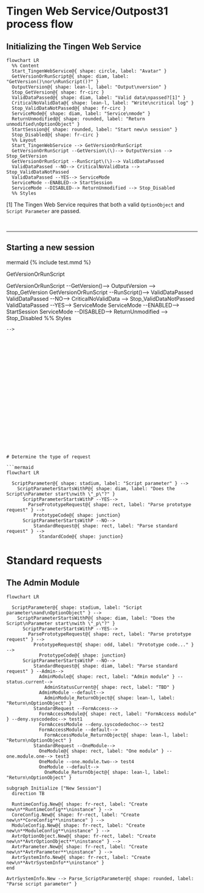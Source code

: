 <!-- u250905 -->

# Tingen Web Service/Outpost31 process flow

## Initializing the Tingen Web Service

```mermaid
flowchart LR
  %% Content
  Start_TingenWebService@{ shape: circle, label: "Avatar" }
  GetVersionOrRunScript@{ shape: diam, label: "GetVersion()\nor\nRunScript()?" }
  OutputVersion@{ shape: lean-l, label: "Output\nversion" }
  Stop_GetVersion@{ shape: fr-circ }
  ValidDataPassed@{ shape: diam, label: "Valid data\npassed?[1]" }
  CriticalNoValidData@{ shape: lean-l, label: "Write\ncritical log" }
  Stop_ValidDataNotPassed@{ shape: fr-circ }
  ServiceMode@{ shape: diam, label: "Service\nmode" }
  ReturnUnmodified@{ shape: rounded, label: "Return unmodified\nOptionObject" }
  StartSession@{ shape: rounded, label: "Start new\n session" }
  Stop_Disabled@{ shape: fr-circ }
  %% Layout
  Start_TingenWebService --> GetVersionOrRunScript
  GetVersionOrRunScript --GetVersion\(\)--> OutputVersion --> Stop_GetVersion
  GetVersionOrRunScript --RunScript\(\)--> ValidDataPassed
  ValidDataPassed --NO--> CriticalNoValidData --> Stop_ValidDataNotPassed
  ValidDataPassed --YES--> ServiceMode
  ServiceMode --ENABLED--> StartSession
  ServiceMode --DISABLED--> ReturnUnmodified --> Stop_Disabled
  %% Styles
```

[1] The Tingen Web Service requires that both a valid `OptionObject` and `Script Parameter` are passed.

<br>

****

## Starting a new session


mermaid {% include test.mmd %}
<!--
```mermaid
flowchart LR
  %% Content
  From_TingenWebService.asmx.cs@{ shape: rect, label: "TingenWebService.asmx.cs" }
  Outpost31.Core.Session.Instance.Start@{ shape: rounded, label: "Outpost31.Core.Session.Instance.Start()" }
  GetVersionOrRunScript@{ shape: diam, label: "GetVersion()\nor\nRunScript()?" }
  OutputVersion@{ shape: lean-l, label: "Output\nversion" }
  Stop_GetVersion@{ shape: fr-circ }
  ValidDataPassed@{ shape: diam, label: "Valid data\npassed?[1]" }
  CriticalNoValidData@{ shape: lean-l, label: "Write\ncritical log" }
  Stop_ValidDataNotPassed@{ shape: fr-circ }
  ServiceMode@{ shape: diam, label: "Service\nmode" }
  ReturnUnmodified@{ shape: rounded, label: "Return unmodified\nOptionObject" }
  StartSession@{ shape: rounded, label: "Start new\n session" }
  Stop_Disabled@{ shape: fr-circ }
  %% Layout
  Start_TingenWebService --> GetVersionOrRunScript
  GetVersionOrRunScript --GetVersion\(\)--> OutputVersion --> Stop_GetVersion
  GetVersionOrRunScript --RunScript\(\)--> ValidDataPassed
  ValidDataPassed --NO--> CriticalNoValidData --> Stop_ValidDataNotPassed
  ValidDataPassed --YES--> ServiceMode
  ServiceMode --ENABLED--> StartSession
  ServiceMode --DISABLED--> ReturnUnmodified --> Stop_Disabled
  %% Styles 
```
-->























# Determine the type of request

```mermaid
flowchart LR

  ScriptParameter@{ shape: stadium, label: "Script parameter" } -->
    ScriptParameterStartsWithP@{ shape: diam, label: "Does the Script\nParameter start\nwith \"_p\"?" }
      ScriptParameterStartsWithP --YES-->
        ParsePrototypeRequest@{ shape: rect, label: "Parse prototype request" } -->
          PrototypeCode@{ shape: junction}
      ScriptParameterStartsWithP --NO-->
          StandardRequest@{ shape: rect, label: "Parse standard request" } -->
            StandardCode@{ shape: junction}
```

# Standard requests

## The Admin Module

```mermaid
flowchart LR

  ScriptParameter@{ shape: stadium, label: "Script parameter\nand\nOptionObject" } -->
    ScriptParameterStartsWithP@{ shape: diam, label: "Does the Script\nParameter start\nwith \"_p\"?" }
      ScriptParameterStartsWithP --YES-->
        ParsePrototypeRequest@{ shape: rect, label: "Parse prototype request" } -->
          PrototypeRequest@{ shape: odd, label: "Prototype code..." } -->
            PrototypeCode@{ shape: junction}
      ScriptParameterStartsWithP --NO-->
          StandardRequest@{ shape: diam, label: "Parse standard request" } --Admin-->
            AdminModule@{ shape: rect, label: "Admin module" } --status.current-->
              AdminStatusCurrent@{ shape: rect, label: "TBD" }
            AdminModule --default-->
              AdminModule_ReturnObject@{ shape: lean-l, label: "Return\nOptionObject" }
          StandardRequest --FormAccess-->
            FormAccessModule@{ shape: rect, label: "FormAccess module" } --deny.syscodedoc--> test1
            FormAccessModule --deny.syscodedochoc--> test2
            FormAccessModule --default-->
              FormAccessModule_ReturnObject@{ shape: lean-l, label: "Return\nOptionObject" }
          StandardRequest --OneModule-->
            OneModule@{ shape: rect, label: "One module" } --one.module.one--> test3
            OneModule --one.module.two--> test4
            OneModule --default-->
              OneModule_ReturnObject@{ shape: lean-l, label: "Return\nOptionObject" }
```



















    subgraph Initialize ["New Session"]
      direction TB

      RuntimeConfig.New@{ shape: fr-rect, label: "Create new\n**RuntimeConfig**\ninstance" } -->
      CoreConfig.New@{ shape: fr-rect, label: "Create new\n**CoreConfig**\ninstance" } -->
      ModuleConfig.New@{ shape: fr-rect, label: "Create new\n**ModuleConfig**\ninstance" } -->
      AvtrOptionObject.New@{ shape: fr-rect, label: "Create new\n**AvtrOptionObject**\ninstance" } -->
      AvtrParameter.New@{ shape: fr-rect, label: "Create new\n**AvtrParameter**\ninstance" } -->
      AvtrSystemInfo.New@{ shape: fr-rect, label: "Create new\n**AvtrSystemInfo**\ninstance" }
    end

    AvtrSystemInfo.New --> Parse_ScriptParameter@{ shape: rounded, label: "Parse script parameter" }